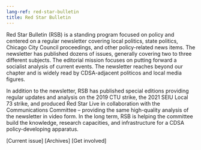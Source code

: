 ```yaml
---
lang-ref: red-star-bulletin
title: Red Star Bulletin
---
```


Red Star Bulletin (RSB) is a standing program focused on policy and centered on a regular newsletter covering local politics, state politics, Chicago City Council proceedings, and other policy-related news items. The newsletter has published dozens of issues, generally covering two to three different subjects. The editorial mission focuses on putting forward a socialist analysis of current events. The newsletter reaches beyond our chapter and is widely read by CDSA-adjacent politicos and local media figures.

In addition to the newsletter, RSB has published special editions providing regular updates and analysis on the 2019 CTU strike, the 2021 SEIU Local 73 strike, and produced Red Star Live in collaboration with the Communications Committee – providing the same high-quality analysis of the newsletter in video form. In the long term, RSB is helping the committee build the knowledge, research capacities, and infrastructure for a CDSA policy-developing apparatus.

[Current issue] [Archives] [Get involved]
